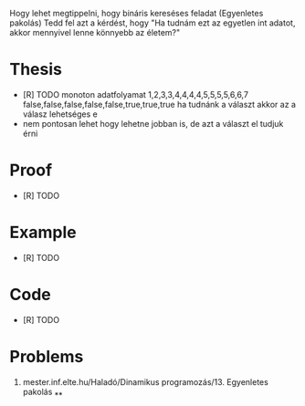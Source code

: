 Hogy lehet megtippelni, hogy bináris kereséses feladat (Egyenletes pakolás)
Tedd fel azt a kérdést, hogy "Ha tudnám ezt az egyetlen int adatot, akkor mennyivel lenne könnyebb az életem?"

# Thesis
- [R] TODO
monoton adatfolyamat
1,2,3,3,4,4,4,4,5,5,5,5,6,6,7
false,false,false,false,false,true,true,true
ha tudnánk a választ akkor az a válasz lehetséges e
- nem pontosan lehet hogy lehetne jobban is, de azt a választ el tudjuk érni

# Proof
- [R] TODO

# Example
- [R] TODO

# Code
- [R] TODO

# Problems
1. mester.inf.elte.hu/Haladó/Dinamikus programozás/13. Egyenletes pakolás ⁎⁎